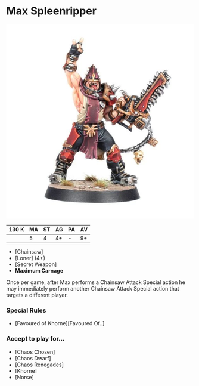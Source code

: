 # Max Spleenripper

![](../media/starplayers/BBMaxSpleenripperLead.jpg)

| 130 K  | MA | ST | AG | PA | AV |
| --- | --- | --- | --- | --- | --- |
| | 5 | 4 | 4+ | - | 9+ |

* [Chainsaw]
* [Loner] (4+)
* [Secret Weapon]
* **Maximum Carnage**

Once per game, after Max performs a Chainsaw Attack Special action he may immediately perform another Chainsaw Attack Special action that targets a different player.

### Special Rules

* [Favoured of Khorne][Favoured Of..]

### Accept to play for...

* [Chaos Chosen]
* [Chaos Dwarf]
* [Chaos Renegades]
* [Khorne]
* [Norse]
